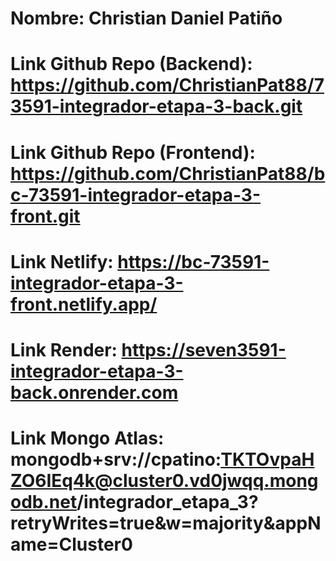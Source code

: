 # Nombre: Christian Daniel Patiño
# Link Github Repo (Backend): https://github.com/ChristianPat88/73591-integrador-etapa-3-back.git
# Link Github Repo (Frontend): https://github.com/ChristianPat88/bc-73591-integrador-etapa-3-front.git
# Link Netlify: https://bc-73591-integrador-etapa-3-front.netlify.app/
# Link Render: https://seven3591-integrador-etapa-3-back.onrender.com
# Link Mongo Atlas: mongodb+srv://cpatino:TKTOvpaHZO6IEq4k@cluster0.vd0jwqq.mongodb.net/integrador_etapa_3?retryWrites=true&w=majority&appName=Cluster0

